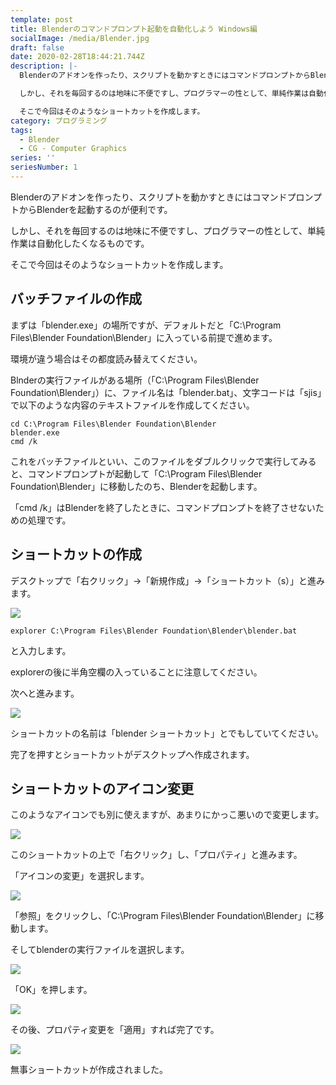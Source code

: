 ```yaml
---
template: post
title: Blenderのコマンドプロンプト起動を自動化しよう Windows編
socialImage: /media/Blender.jpg
draft: false
date: 2020-02-28T18:44:21.744Z
description: |-
  Blenderのアドオンを作ったり、スクリプトを動かすときにはコマンドプロンプトからBlenderを起動するのが便利です。

  しかし、それを毎回するのは地味に不便ですし、プログラマーの性として、単純作業は自動化したくなるものです。

  そこで今回はそのようなショートカットを作成します。
category: プログラミング
tags:
  - Blender
  - CG - Computer Graphics
series: ''
seriesNumber: 1
---
```

Blenderのアドオンを作ったり、スクリプトを動かすときにはコマンドプロンプトからBlenderを起動するのが便利です。

しかし、それを毎回するのは地味に不便ですし、プログラマーの性として、単純作業は自動化したくなるものです。

そこで今回はそのようなショートカットを作成します。

## バッチファイルの作成

まずは「blender.exe」の場所ですが、デフォルトだと「C:\Program Files\Blender Foundation\Blender」に入っている前提で進めます。

環境が違う場合はその都度読み替えてください。

Blnderの実行ファイルがある場所（「C:\Program Files\Blender Foundation\Blender」）に、ファイル名は「blender.bat」、文字コードは「sjis」で以下のような内容のテキストファイルを作成してください。

```
cd C:\Program Files\Blender Foundation\Blender
blender.exe
cmd /k
```

これをバッチファイルといい、このファイルをダブルクリックで実行してみると、コマンドプロンプトが起動して「C:\Program Files\Blender Foundation\Blender」に移動したのち、Blenderを起動します。

「cmd /k」はBlenderを終了したときに、コマンドプロンプトを終了させないための処理です。

## ショートカットの作成

デスクトップで「右クリック」->「新規作成」->「ショートカット（s）」と進みます。

![](/media/shokkato.png)

`explorer C:\Program Files\Blender Foundation\Blender\blender.bat`

と入力します。

explorerの後に半角空欄の入っていることに注意してください。

次へと進みます。

![](/media/shokkato2.png)

ショートカットの名前は「blender ショートカット」とでもしていてください。

完了を押すとショートカットがデスクトップへ作成されます。

## ショートカットのアイコン変更

このようなアイコンでも別に使えますが、あまりにかっこ悪いので変更します。

![](/media/shokkato3.png)

このショートカットの上で「右クリック」し、「プロパティ」と進みます。

「アイコンの変更」を選択します。

![](/media/shokkato4.png)

「参照」をクリックし、「C:\Program Files\Blender Foundation\Blender」に移動します。

そしてblenderの実行ファイルを選択します。

![](/media/shokkato5.jpg)

「OK」を押します。

![](/media/shokkato6.png)

その後、プロパティ変更を「適用」すれば完了です。

![](/media/shokkato7.png)

無事ショートカットが作成されました。
